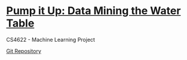 # [Pump it Up: Data Mining the Water Table](https://www.drivendata.org/competitions/7/pump-it-up-data-mining-the-water-table/)

CS4622 - Machine Learning Project

[Git Repository](https://github.com/damikag/drivendata-pumpitup-competition)
